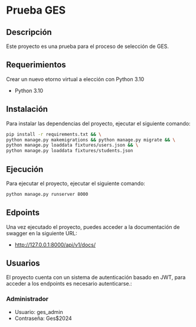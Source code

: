 # Prueba GES

## Descripción

Este proyecto es una prueba para el proceso de selección de GES.

## Requerimientos

Crear un nuevo etorno virtual a elección con Python 3.10

- Python 3.10

## Instalación

Para instalar las dependencias del proyecto, ejecutar el siguiente comando:

```bash
pip install -r requirements.txt && \
python manage.py makemigrations && python manage.py migrate && \
python manage.py loaddata fixtures/users.json && \
python manage.py loaddata fixtures/students.json
```

## Ejecución

Para ejecutar el proyecto, ejecutar el siguiente comando:

```bash
python manage.py runserver 8000
```

## Edpoints

Una vez ejecutado el proyecto, puedes acceder a la documentación de swagger en la siguiente URL:

- http://127.0.0.1:8000/api/v1/docs/

## Usuarios

El proyecto cuenta con un sistema de autenticación basado en JWT, para acceder a los endpoints es necesario autenticarse.:

### Administrador
- Usuario: ges_admin
- Contraseña: Ges$2024
